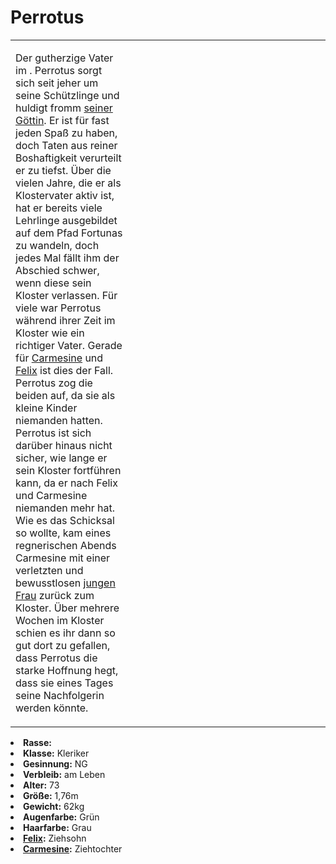 # Perrotus

<primary-label ref="npc"/>

<secondary-label ref="faergria"/>

<secondary-label ref="hal"/>

<secondary-label ref="fortuna"/>

<table>
<tr><td>
<p>
Der gutherzige Vater im <a href="Obsidian-Borderlands.md" anchor="kloster-schicksalsweg"></a>. Perrotus sorgt sich seit
jeher um seine Schützlinge und huldigt fromm <a href="Fortuna.md">seiner Göttin</a>. Er ist für fast jeden Spaß zu
haben, doch Taten aus reiner Boshaftigkeit verurteilt er zu tiefst. Über die vielen Jahre, die er als Klostervater
aktiv ist, hat er bereits viele Lehrlinge ausgebildet auf dem Pfad Fortunas zu wandeln, doch jedes Mal fällt ihm der
Abschied schwer, wenn diese sein Kloster verlassen. Für viele war Perrotus während ihrer Zeit im Kloster wie ein
richtiger Vater. Gerade für <a href="Carmesine.md">Carmesine</a> und <a href="Felix.md">Felix</a> ist dies der Fall.
Perrotus zog die beiden auf, da sie als kleine Kinder niemanden hatten. Perrotus ist sich darüber hinaus nicht sicher,
wie lange er sein Kloster fortführen kann, da er nach Felix und Carmesine niemanden mehr hat. Wie es das Schicksal so
wollte, kam eines regnerischen Abends Carmesine mit einer verletzten und bewusstlosen <a href="Zetta.md">jungen Frau</a>
zurück zum Kloster. Über mehrere Wochen im Kloster schien es ihr dann so gut dort zu gefallen, dass Perrotus die starke
Hoffnung hegt, dass sie eines Tages seine Nachfolgerin werden könnte.
</p>

</td><td width="300">
<!-- Edit here -->
<img src="perrotus.png" alt="" />
</td></tr>
</table>

<procedure title="Allgemeine Informationen">
<list columns="2">
<li><b>Rasse:</b> <a href="Folks.md" anchor="menschen"></a></li>
<li><b>Klasse:</b> Kleriker</li>
<li><b>Gesinnung:</b> NG</li>
<li><b>Verbleib:</b> am Leben</li>
</list>
</procedure>

<procedure title="Aussehen">
<list columns="3">
<li><b>Alter:</b> 73</li>
<li><b>Größe:</b> 1,76m</li>
<li><b>Gewicht:</b> 62kg</li>
<li><b>Augenfarbe:</b> Grün</li>
<li><b>Haarfarbe:</b> Grau</li>
</list>
</procedure>

<procedure title="Beziehungen">
<list columns="2">
<li><b><a href="Felix.md">Felix</a>:</b> Ziehsohn</li>
<li><b><a href="Carmesine.md">Carmesine</a>:</b> Ziehtochter</li>
</list>
</procedure>

<!--
## Notizen

- **Ziele:** 
- **Geheimnisse:** 
-->
